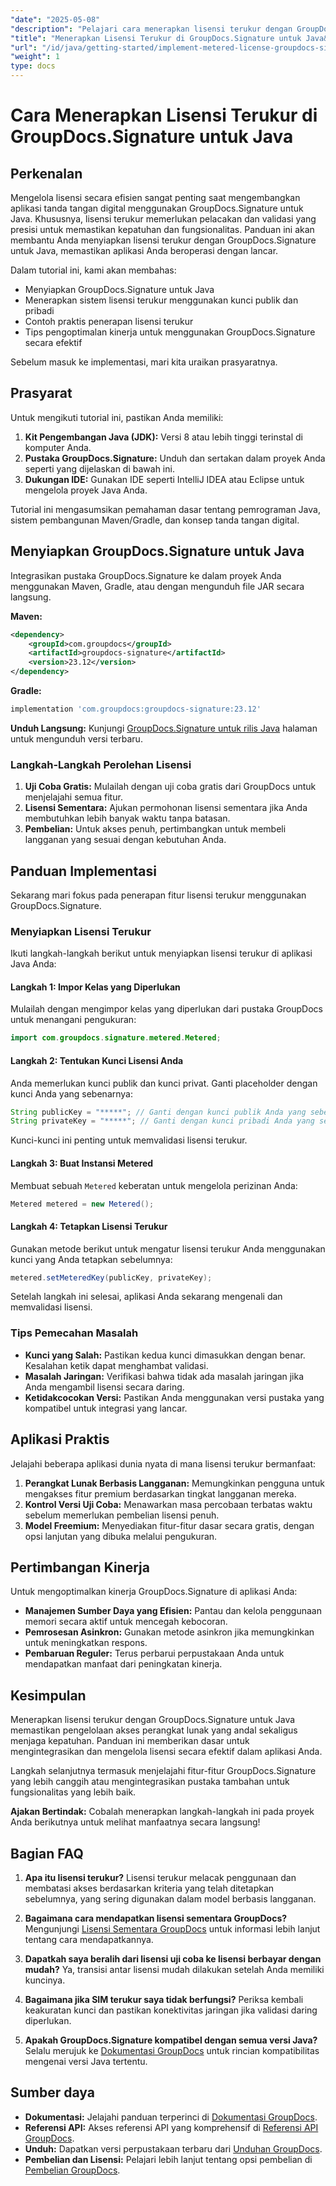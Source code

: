 ```yaml
---
"date": "2025-05-08"
"description": "Pelajari cara menerapkan lisensi terukur dengan GroupDocs.Signature untuk Java. Panduan ini mencakup pengaturan, integrasi, dan praktik terbaik."
"title": "Menerapkan Lisensi Terukur di GroupDocs.Signature untuk Java&#58; Panduan Langkah demi Langkah"
"url": "/id/java/getting-started/implement-metered-license-groupdocs-signature-java/"
"weight": 1
type: docs
---
```

# Cara Menerapkan Lisensi Terukur di GroupDocs.Signature untuk Java

## Perkenalan

Mengelola lisensi secara efisien sangat penting saat mengembangkan aplikasi tanda tangan digital menggunakan GroupDocs.Signature untuk Java. Khususnya, lisensi terukur memerlukan pelacakan dan validasi yang presisi untuk memastikan kepatuhan dan fungsionalitas. Panduan ini akan membantu Anda menyiapkan lisensi terukur dengan GroupDocs.Signature untuk Java, memastikan aplikasi Anda beroperasi dengan lancar.

Dalam tutorial ini, kami akan membahas:
- Menyiapkan GroupDocs.Signature untuk Java
- Menerapkan sistem lisensi terukur menggunakan kunci publik dan pribadi
- Contoh praktis penerapan lisensi terukur
- Tips pengoptimalan kinerja untuk menggunakan GroupDocs.Signature secara efektif

Sebelum masuk ke implementasi, mari kita uraikan prasyaratnya.

## Prasyarat

Untuk mengikuti tutorial ini, pastikan Anda memiliki:
1. **Kit Pengembangan Java (JDK):** Versi 8 atau lebih tinggi terinstal di komputer Anda.
2. **Pustaka GroupDocs.Signature:** Unduh dan sertakan dalam proyek Anda seperti yang dijelaskan di bawah ini.
3. **Dukungan IDE:** Gunakan IDE seperti IntelliJ IDEA atau Eclipse untuk mengelola proyek Java Anda.

Tutorial ini mengasumsikan pemahaman dasar tentang pemrograman Java, sistem pembangunan Maven/Gradle, dan konsep tanda tangan digital.

## Menyiapkan GroupDocs.Signature untuk Java

Integrasikan pustaka GroupDocs.Signature ke dalam proyek Anda menggunakan Maven, Gradle, atau dengan mengunduh file JAR secara langsung.

**Maven:**
```xml
<dependency>
    <groupId>com.groupdocs</groupId>
    <artifactId>groupdocs-signature</artifactId>
    <version>23.12</version>
</dependency>
```

**Gradle:**
```gradle
implementation 'com.groupdocs:groupdocs-signature:23.12'
```

**Unduh Langsung:** Kunjungi [GroupDocs.Signature untuk rilis Java](https://releases.groupdocs.com/signature/java/) halaman untuk mengunduh versi terbaru.

### Langkah-Langkah Perolehan Lisensi

1. **Uji Coba Gratis:** Mulailah dengan uji coba gratis dari GroupDocs untuk menjelajahi semua fitur.
2. **Lisensi Sementara:** Ajukan permohonan lisensi sementara jika Anda membutuhkan lebih banyak waktu tanpa batasan.
3. **Pembelian:** Untuk akses penuh, pertimbangkan untuk membeli langganan yang sesuai dengan kebutuhan Anda.

## Panduan Implementasi

Sekarang mari fokus pada penerapan fitur lisensi terukur menggunakan GroupDocs.Signature.

### Menyiapkan Lisensi Terukur

Ikuti langkah-langkah berikut untuk menyiapkan lisensi terukur di aplikasi Java Anda:

#### Langkah 1: Impor Kelas yang Diperlukan
Mulailah dengan mengimpor kelas yang diperlukan dari pustaka GroupDocs untuk menangani pengukuran:
```java
import com.groupdocs.signature.metered.Metered;
```

#### Langkah 2: Tentukan Kunci Lisensi Anda
Anda memerlukan kunci publik dan kunci privat. Ganti placeholder dengan kunci Anda yang sebenarnya:
```java
String publicKey = "*****"; // Ganti dengan kunci publik Anda yang sebenarnya
String privateKey = "*****"; // Ganti dengan kunci pribadi Anda yang sebenarnya
```
Kunci-kunci ini penting untuk memvalidasi lisensi terukur.

#### Langkah 3: Buat Instansi Metered
Membuat sebuah `Metered` keberatan untuk mengelola perizinan Anda:
```java
Metered metered = new Metered();
```

#### Langkah 4: Tetapkan Lisensi Terukur
Gunakan metode berikut untuk mengatur lisensi terukur Anda menggunakan kunci yang Anda tetapkan sebelumnya:
```java
metered.setMeteredKey(publicKey, privateKey);
```
Setelah langkah ini selesai, aplikasi Anda sekarang mengenali dan memvalidasi lisensi.

### Tips Pemecahan Masalah
- **Kunci yang Salah:** Pastikan kedua kunci dimasukkan dengan benar. Kesalahan ketik dapat menghambat validasi.
- **Masalah Jaringan:** Verifikasi bahwa tidak ada masalah jaringan jika Anda mengambil lisensi secara daring.
- **Ketidakcocokan Versi:** Pastikan Anda menggunakan versi pustaka yang kompatibel untuk integrasi yang lancar.

## Aplikasi Praktis

Jelajahi beberapa aplikasi dunia nyata di mana lisensi terukur bermanfaat:
1. **Perangkat Lunak Berbasis Langganan:** Memungkinkan pengguna untuk mengakses fitur premium berdasarkan tingkat langganan mereka.
2. **Kontrol Versi Uji Coba:** Menawarkan masa percobaan terbatas waktu sebelum memerlukan pembelian lisensi penuh.
3. **Model Freemium:** Menyediakan fitur-fitur dasar secara gratis, dengan opsi lanjutan yang dibuka melalui pengukuran.

## Pertimbangan Kinerja
Untuk mengoptimalkan kinerja GroupDocs.Signature di aplikasi Anda:
- **Manajemen Sumber Daya yang Efisien:** Pantau dan kelola penggunaan memori secara aktif untuk mencegah kebocoran.
- **Pemrosesan Asinkron:** Gunakan metode asinkron jika memungkinkan untuk meningkatkan respons.
- **Pembaruan Reguler:** Terus perbarui perpustakaan Anda untuk mendapatkan manfaat dari peningkatan kinerja.

## Kesimpulan

Menerapkan lisensi terukur dengan GroupDocs.Signature untuk Java memastikan pengelolaan akses perangkat lunak yang andal sekaligus menjaga kepatuhan. Panduan ini memberikan dasar untuk mengintegrasikan dan mengelola lisensi secara efektif dalam aplikasi Anda.

Langkah selanjutnya termasuk menjelajahi fitur-fitur GroupDocs.Signature yang lebih canggih atau mengintegrasikan pustaka tambahan untuk fungsionalitas yang lebih baik.

**Ajakan Bertindak:** Cobalah menerapkan langkah-langkah ini pada proyek Anda berikutnya untuk melihat manfaatnya secara langsung!

## Bagian FAQ

1. **Apa itu lisensi terukur?**
   Lisensi terukur melacak penggunaan dan membatasi akses berdasarkan kriteria yang telah ditetapkan sebelumnya, yang sering digunakan dalam model berbasis langganan.

2. **Bagaimana cara mendapatkan lisensi sementara GroupDocs?**
   Mengunjungi [Lisensi Sementara GroupDocs](https://purchase.groupdocs.com/temporary-license/) untuk informasi lebih lanjut tentang cara mendapatkannya.

3. **Dapatkah saya beralih dari lisensi uji coba ke lisensi berbayar dengan mudah?**
   Ya, transisi antar lisensi mudah dilakukan setelah Anda memiliki kuncinya.

4. **Bagaimana jika SIM terukur saya tidak berfungsi?**
   Periksa kembali keakuratan kunci dan pastikan konektivitas jaringan jika validasi daring diperlukan.

5. **Apakah GroupDocs.Signature kompatibel dengan semua versi Java?**
   Selalu merujuk ke [Dokumentasi GroupDocs](https://docs.groupdocs.com/signature/java/) untuk rincian kompatibilitas mengenai versi Java tertentu.

## Sumber daya
- **Dokumentasi:** Jelajahi panduan terperinci di [Dokumentasi GroupDocs](https://docs.groupdocs.com/signature/java/).
- **Referensi API:** Akses referensi API yang komprehensif di [Referensi API GroupDocs](https://reference.groupdocs.com/signature/java/).
- **Unduh:** Dapatkan versi perpustakaan terbaru dari [Unduhan GroupDocs](https://releases.groupdocs.com/signature/java/).
- **Pembelian dan Lisensi:** Pelajari lebih lanjut tentang opsi pembelian di [Pembelian GroupDocs](https://purchase.groupdocs.com/buy).